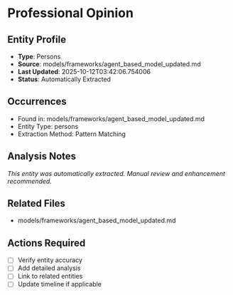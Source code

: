 # Professional Opinion

## Entity Profile
- **Type**: Persons
- **Source**: models/frameworks/agent_based_model_updated.md
- **Last Updated**: 2025-10-12T03:42:06.754006
- **Status**: Automatically Extracted

## Occurrences
- Found in: models/frameworks/agent_based_model_updated.md
- Entity Type: persons
- Extraction Method: Pattern Matching

## Analysis Notes
*This entity was automatically extracted. Manual review and enhancement recommended.*

## Related Files
- models/frameworks/agent_based_model_updated.md

## Actions Required
- [ ] Verify entity accuracy
- [ ] Add detailed analysis
- [ ] Link to related entities
- [ ] Update timeline if applicable
